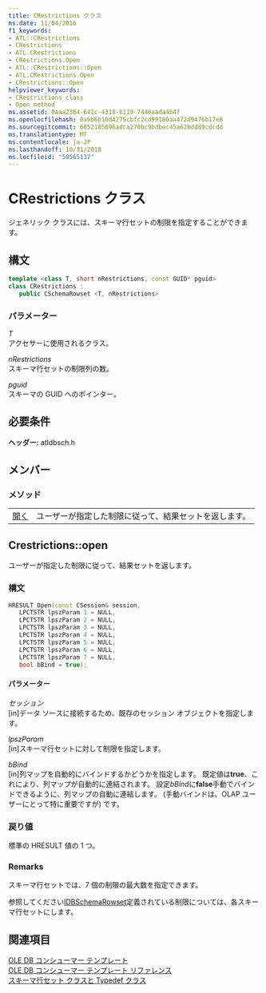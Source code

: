 ```yaml
---
title: CRestrictions クラス
ms.date: 11/04/2016
f1_keywords:
- ATL::CRestrictions
- CRestrictions
- ATL.CRestrictions
- CRestrictions.Open
- ATL::CRestrictions::Open
- ATL.CRestrictions.Open
- CRestrictions::Open
helpviewer_keywords:
- CRestrictions class
- Open method
ms.assetid: 0aaa2364-641c-4318-b110-7446aada4b4f
ms.openlocfilehash: 0a6b6b10d4275cbfc2cd99180aa472d9476b17e8
ms.sourcegitcommit: 6052185696adca270bc9bdbec45a626dd89cdcdd
ms.translationtype: MT
ms.contentlocale: ja-JP
ms.lasthandoff: 10/31/2018
ms.locfileid: "50565137"
---
```

# <a name="crestrictions-class"></a>CRestrictions クラス

ジェネリック クラスには、スキーマ行セットの制限を指定することができます。

## <a name="syntax"></a>構文

```cpp
template <class T, short nRestrictions, const GUID* pguid>
class CRestrictions :
   public CSchemaRowset <T, nRestrictions>
```

### <a name="parameters"></a>パラメーター

*T*<br/>
アクセサーに使用されるクラス。

*nRestrictions*<br/>
スキーマ行セットの制限列の数。

*pguid*<br/>
スキーマの GUID へのポインター。

## <a name="requirements"></a>必要条件

**ヘッダー:** atldbsch.h

## <a name="members"></a>メンバー

### <a name="methods"></a>メソッド

|||
|-|-|
|[開く](#open)|ユーザーが指定した制限に従って、結果セットを返します。|

## <a name="open"></a> Crestrictions::open

ユーザーが指定した制限に従って、結果セットを返します。

### <a name="syntax"></a>構文

```cpp
HRESULT Open(const CSession& session,
   LPCTSTR lpszParam 1 = NULL,
   LPCTSTR lpszParam 2 = NULL,
   LPCTSTR lpszParam 3 = NULL,
   LPCTSTR lpszParam 4 = NULL,
   LPCTSTR lpszParam 5 = NULL,
   LPCTSTR lpszParam 6 = NULL,
   LPCTSTR lpszParam 7 = NULL,
   bool bBind = true);
```

#### <a name="parameters"></a>パラメーター

*セッション*<br/>
[in]データ ソースに接続するため、既存のセッション オブジェクトを指定します。

*lpszParam*<br/>
[in]スキーマ行セットに対して制限を指定します。

*bBind*<br/>
[in]列マップを自動的にバインドするかどうかを指定します。 既定値は**true**、これにより、列マップが自動的に連結されます。 設定*bBind*に**false**手動でバインドできるように、列マップの自動に連結します。 (手動バインドは、OLAP ユーザーにとって特に重要ですが) です。

### <a name="return-value"></a>戻り値

標準の HRESULT 値の 1 つ。

### <a name="remarks"></a>Remarks

スキーマ行セットでは、7 個の制限の最大数を指定できます。

参照してください[IDBSchemaRowset](/previous-versions/windows/desktop/ms713686)定義されている制限については、各スキーマ行セットにします。

## <a name="see-also"></a>関連項目

[OLE DB コンシューマー テンプレート](../../data/oledb/ole-db-consumer-templates-cpp.md)<br/>
[OLE DB コンシューマー テンプレート リファレンス](../../data/oledb/ole-db-consumer-templates-reference.md)<br/>
[スキーマ行セット クラスと Typedef クラス](../../data/oledb/schema-rowset-classes-and-typedef-classes.md)